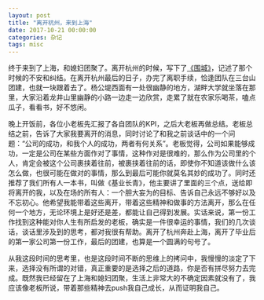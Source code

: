 ```yaml
---
layout: post
title: "离开杭州，来到上海"
date: 2017-10-21 00:00:00
categories: 杂记
tags: misc
---
```

终于来到了上海，和媳妇团聚了。离开杭州的时候，写下了[《围城》](/杂记/2017/09/27/init.html)，记述了那个时候的不安和纠结。在离开杭州最后的日子，办完了离职手续，恰逢团队在三台山团建，也就一块跟着去了。杨公堤西面有一处很幽静的地方，湖畔大学就坐落在那里，大家沿着龙井山里幽静的小路一边走一边欣赏，走累了就在农家乐喝茶，嗑点瓜子，看看书，好不悠闲。

晚上开饭前，各位小老板先汇报了各自团队的KPI，之后大老板再做总结。老板总结之前，告诉了大家我要离开的消息，同时讨论了和我之前谈话中的一个问题：“公司的成功，和我个人的成功，两者有何关系”。老板觉得，公司如果能够成功，一定是公司在某些方面作对了事情，这种作对是很难的，那么作为公司里的个人，肯定会被这个公司裹挟着往前，被裹挟着往前的话，即使你不知道该做什么该怎么做，也很可能在做对的事情，那么到最后可能你就莫名其妙的成功了。同时还推荐了我们所有人一本书，叫做《基业长青》，他主要讲了里面的三个点，送给即将离开的我，以及在场的所有人：一个胆大妄为的目标、告诉自己永远不够好以及不忘初心。他希望我能带着这些离开，带着这些精神和做事的方法离开，那么在任何一个地方，无论环境上是好还是差，都能让自己得到发展。实话来说，第一份工作找到这种能对你人生有所启发的老板，确实是一件很幸运的事情，我们的几次谈话，谈话里涉及到的思考，都对我很有帮助。离开了杭州奔赴上海，离开了毕业后的第一家公司第一份工作，最后的团建，也算是一个圆满的句号了。

从我这段时间的思考里，也是这段时间不断的思维上的拷问中，我慢慢的淡定了下来，选择没有所谓的对错，真正重要的是选择之后的道路，你是否有拼尽努力去完成。既然我已经留在了上海和媳妇团聚，生活上非常大的不确定因素就没有了，我应该像老板所说，带着那些精神去push我自己成长，从而证明我自己。